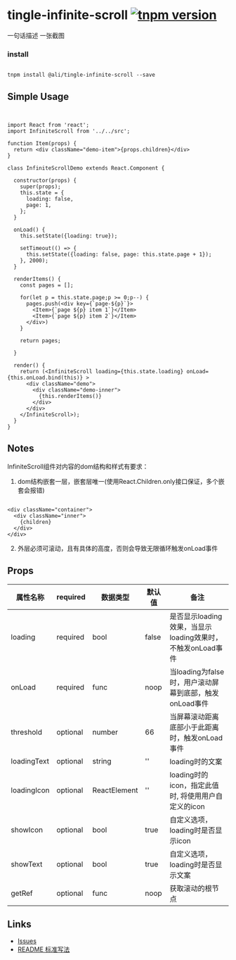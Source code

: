 # tingle-infinite-scroll [![tnpm version](http://web.npm.alibaba-inc.com/badge/v/@ali/tingle-infinite-scroll.svg?style=flat-square)](http://web.npm.alibaba-inc.com/package/@ali/tingle-infinite-scroll)
一句话描述
一张截图

### install

```

tnpm install @ali/tingle-infinite-scroll --save

```

## Simple Usage

```


import React from 'react';
import InfiniteScroll from '../../src';

function Item(props) {
  return <div className="demo-item">{props.children}</div>
}

class InfiniteScrollDemo extends React.Component {

  constructor(props) {
    super(props);
    this.state = {
      loading: false,
      page: 1,
    };
  }

  onLoad() {
    this.setState({loading: true});

    setTimeout(() => {
      this.setState({loading: false, page: this.state.page + 1});
    }, 2000);
  }

  renderItems() {
    const pages = [];

    for(let p = this.state.page;p >= 0;p--) {
      pages.push(<div key={`page-${p}`}>
        <Item>{`page ${p} item 1`}</Item>
        <Item>{`page ${p} item 2`}</Item>
      </div>)
    }

    return pages;

  }

  render() {
    return (<InfiniteScroll loading={this.state.loading} onLoad={this.onLoad.bind(this)} >
      <div className="demo">
        <div className="demo-inner">
          {this.renderItems()}
        </div>
      </div>
    </InfiniteScroll>);
  }
}

```

## Notes

InfiniteScroll组件对内容的dom结构和样式有要求：

1. dom结构嵌套一层，嵌套层唯一(使用React.Children.only接口保证，多个嵌套会报错)

```

<div className="container">
  <div className="inner">
    {children}
  </div>
</div>

```

2. 外层必须可滚动，且有具体的高度，否则会导致无限循环触发onLoad事件


## Props

|属性名称|required|数据类型|默认值|备注|
|---|---|---|---|---|
|loading|required|bool|false| 是否显示loading效果，当显示loading效果时，不触发onLoad事件 |
|onLoad|required|func|noop|当loading为false时，用户滚动屏幕到底部，触发onLoad事件|
|threshold|optional|number|66|当屏幕滚动距离底部小于此距离时，触发onLoad事件|
|loadingText|optional|string|''|loading时的文案|
|loadingIcon|optional|ReactElement|''|loading时的icon，指定此值时, 将使用用户自定义的icon|
|showIcon|optional|bool|true|自定义选项，loading时是否显示icon|
|showText|optional|bool|true|自定义选项，loading时是否显示文案|
|getRef|optional|func|noop|获取滚动的根节点|

## Links

- [Issues](http://gitlab.alibaba-inc.com/tingle-ui/tingle-infinite-scroll/issues)
- [README 标准写法](http://gitlab.alibaba-inc.com/tingle-ui/doc/blob/master/README%E6%A0%87%E5%87%86%E5%86%99%E6%B3%95.md)
